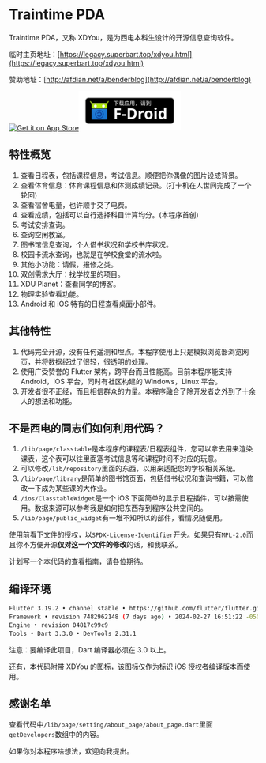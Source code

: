 # Traintime PDA

Traintime PDA，又称 XDYou，是为西电本科生设计的开源信息查询软件。

临时主页地址：[https://legacy.superbart.top/xdyou.html](https://legacy.superbart.top/xdyou.html)

赞助地址：[http://afdian.net/a/benderblog](http://afdian.net/a/benderblog)

[<img src="https://developer.apple.com/assets/elements/badges/download-on-the-app-store.svg"
    alt="Get it on App Store"
    height="80">](https://apps.apple.com/us/app/xdyou/id6461723688?l=zh-Hans-CN)[<img src="https://raw.githubusercontent.com/f-droid/artwork/master/badge/get-it-on-zh-cn.svg"
    alt="Get it on F-Droid"
    height="80">](https://f-droid.org/packages/io.github.benderblog.traintime_pda)

## 特性概览

1. 查看日程表，包括课程信息，考试信息。顺便把你偶像的图片设成背景。
2. 查看体育信息：体育课程信息和体测成绩记录。(打卡机在人世间完成了一个轮回)
3. 查看宿舍电量，也许顺手交了电费。
4. 查看成绩，包括可以自行选择科目计算均分。(本程序首创)
5. 考试安排查询。
6. 查询空闲教室。
7. 图书馆信息查询，个人借书状况和学校书库状况。
8. 校园卡流水查询，也就是在学校食堂的流水啦。
9. 其他小功能：请假，报修之类。
10. 双创需求大厅：找学校里的项目。
11. XDU Planet：查看同学的博客。
12. 物理实验查看功能。
13. Android 和 iOS 特有的日程查看桌面小部件。

## 其他特性

1. 代码完全开源，没有任何遥测和埋点。本程序使用上只是模拟浏览器浏览网页，并将数据经过了很轻，很透明的处理。
2. 使用广受赞誉的 Flutter 架构，跨平台而且性能高。目前本程序能支持 Android，iOS 平台，同时有社区构建的 Windows，Linux 平台。
3. 开发者很不正经，而且相信群众的力量。本程序融合了除开发者之外到了十余人的想法和功能。

## 不是西电的同志们如何利用代码？

1. `/lib/page/classtable`是本程序的课程表/日程表组件，您可以拿去用来渲染课表，这个表可以往里面塞考试信息等和课程时间不对应的玩意。
2. 可以修改`/lib/repository`里面的东西，以用来适配您的学校相关系统。
3. `/lib/page/library`是简单的图书馆页面，包括借书状况和查询书籍，可以修改一下成为某些课的大作业。
4. `/ios/ClasstableWidget`是一个 iOS 下面简单的显示日程插件，可以按需使用。数据来源可以参考我是如何把东西存到程序公共空间的。
5. `/lib/page/public_widget`有一堆不知所以的部件，看情况随便用。

使用前看下文件的授权，以`SPDX-License-Identifier`开头。如果只有`MPL-2.0`而且你不方便开源**仅对这一个文件的修改**的话，和我联系。

计划写一个本代码的查看指南，请各位期待。

## 编译环境

```bash
Flutter 3.19.2 • channel stable • https://github.com/flutter/flutter.git
Framework • revision 7482962148 (7 days ago) • 2024-02-27 16:51:22 -0500
Engine • revision 04817c99c9
Tools • Dart 3.3.0 • DevTools 2.31.1
```

注意：要编译此项目，Dart 编译器必须在 3.0 以上。

还有，本代码附带 XDYou 的图标，该图标仅作为标识 iOS 授权者编译版本而使用。

## 感谢名单

查看代码中`/lib/page/setting/about_page/about_page.dart`里面`getDevelopers`数组中的内容。

如果你对本程序啥想法，欢迎向我提出。
